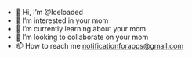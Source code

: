 - 👋 Hi, I’m @Iceloaded 
- 👀 I’m interested in your  mom
- 🌱 I’m currently learning about your mom
- 💞️ I’m looking to collaborate on your mom
- 📫 How to reach me notificationforapps@gmail.com

<!---
Iceloaded/Iceloaded is a ✨ special ✨ repository because its `README.md` (this file) appears on your GitHub profile.
You can click the Preview link to take a look at your changes.
--->
